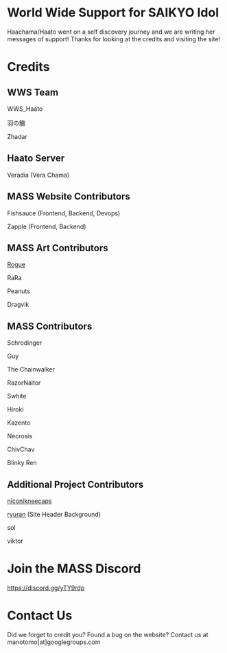 # World Wide Support for SAIKYO Idol

Haachama/Haato went on a self discovery journey and we are writing her messages of support! Thanks for looking at the credits and visiting the site!

# Credits

## WWS Team
WWS_Haato

羽の觴

Zhadar

## Haato Server

Veradia (Vera Chama)

## MASS Website Contributors
Fishsauce (Frontend, Backend, Devops)

Zapple (Frontend, Backend)

## MASS Art Contributors
[Rogue](https://twitter.com/roguedono)

RaRa

Peanuts

Dragvik

## MASS Contributors
Schrodinger

Guy

The Chainwalker

RazorNaitor

Swhite

Hiroki

Kazento

Necrosis

ChivChav

Blinky Ren

## Additional Project Contributors
[niconikneecaps](https://twitter.com/niconikneecaps)

[ryuran](https://twitter.com/ryuraan) (Site Header Background)

sol

viktor

# Join the MASS Discord

https://discord.gg/yTY9rdp

# Contact Us

Did we forget to credit you? Found a bug on the website? Contact us at manotomo[at]googlegroups.com


